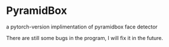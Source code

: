 # PyramidBox
a pytorch-version implimentation of pyramidbox face detector

There are still some bugs in the program, I will fix it in the future.
